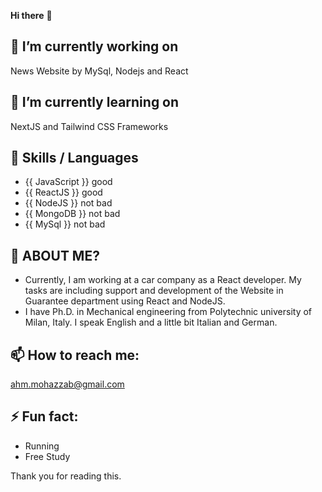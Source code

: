 
**Hi there** 👋

## 🔭 I’m currently working on
  News Website by MySql, Nodejs and React

## 🌱 I’m currently learning on 
  NextJS and Tailwind CSS Frameworks

## 👯 Skills / Languages
-  {{ JavaScript }} good
-  {{ ReactJS }} good
-  {{ NodeJS }} not bad
-  {{ MongoDB }} not bad
-  {{ MySql }} not bad

## 🤔 ABOUT ME?
-  Currently, I am working at a car company as a React developer. My tasks are including support and development of the Website in Guarantee department using React and NodeJS. 
-  I have Ph.D. in Mechanical engineering from Polytechnic university of Milan, Italy. I speak English and a little bit Italian and German.
  
## 📫 How to reach me: 
  ahm.mohazzab@gmail.com

## ⚡ Fun fact:
-  Running
-  Free Study

Thank you for reading this.
